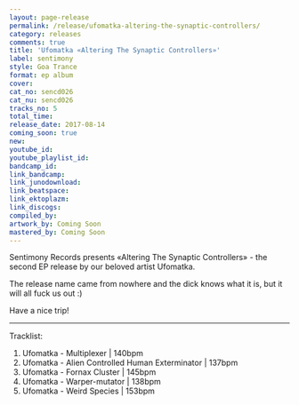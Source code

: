 ```yaml
---
layout: page-release
permalink: /release/ufomatka-altering-the-synaptic-controllers/
category: releases
comments: true
title: 'Ufomatka «Altering The Synaptic Controllers»'
label: sentimony
style: Goa Trance
format: ep album
cover: 
cat_no: sencd026
cat_nu: sencd026
tracks_no: 5
total_time: 
release_date: 2017-08-14
coming_soon: true
new: 
youtube_id: 
youtube_playlist_id: 
bandcamp_id: 
link_bandcamp: 
link_junodownload: 
link_beatspace: 
link_ektoplazm: 
link_discogs: 
compiled_by: 
artwork_by: Coming Soon
mastered_by: Coming Soon
---
```


Sentimony Records presents «Altering The Synaptic Controllers» - the second EP release by our beloved artist Ufomatka.

The release name came from nowhere and the dick knows what it is, but it will all fuck us out :)

Have a nice trip!

---
Tracklist:

01. Ufomatka - Multiplexer \| 140bpm
02. Ufomatka - Alien Controlled Human Exterminator \| 137bpm
03. Ufomatka - Fornax Cluster \| 145bpm
04. Ufomatka - Warper-mutator \| 138bpm
05. Ufomatka - Weird Species \| 153bpm
